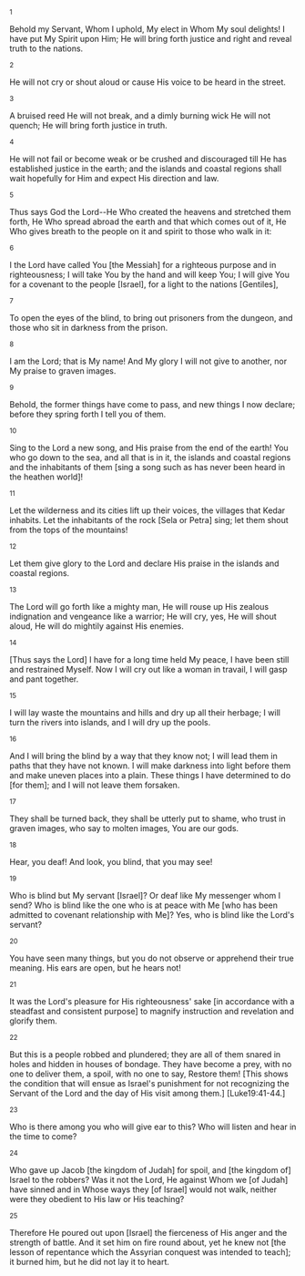 <sup>1</sup> 

Behold my Servant, Whom I uphold, My elect in Whom My soul delights! I have put My Spirit upon Him; He will bring forth justice and right and reveal truth to the nations. 

<sup>2</sup> 

He will not cry or shout aloud or cause His voice to be heard in the street. 

<sup>3</sup> 

A bruised reed He will not break, and a dimly burning wick He will not quench; He will bring forth justice in truth. 

<sup>4</sup> 

He will not fail or become weak or be crushed and discouraged till He has established justice in the earth; and the islands and coastal regions shall wait hopefully for Him and expect His direction and law. 

<sup>5</sup> 

Thus says God the Lord--He Who created the heavens and stretched them forth, He Who spread abroad the earth and that which comes out of it, He Who gives breath to the people on it and spirit to those who walk in it: 

<sup>6</sup> 

I the Lord have called You [the Messiah] for a righteous purpose and in righteousness; I will take You by the hand and will keep You; I will give You for a covenant to the people [Israel], for a light to the nations [Gentiles], 

<sup>7</sup> 

To open the eyes of the blind, to bring out prisoners from the dungeon, and those who sit in darkness from the prison. 

<sup>8</sup> 

I am the Lord; that is My name! And My glory I will not give to another, nor My praise to graven images. 

<sup>9</sup> 

Behold, the former things have come to pass, and new things I now declare; before they spring forth I tell you of them. 

<sup>10</sup> 

Sing to the Lord a new song, and His praise from the end of the earth! You who go down to the sea, and all that is in it, the islands and coastal regions and the inhabitants of them [sing a song such as has never been heard in the heathen world]! 

<sup>11</sup> 

Let the wilderness and its cities lift up their voices, the villages that Kedar inhabits. Let the inhabitants of the rock [Sela or Petra] sing; let them shout from the tops of the mountains! 

<sup>12</sup> 

Let them give glory to the Lord and declare His praise in the islands and coastal regions. 

<sup>13</sup> 

The Lord will go forth like a mighty man, He will rouse up His zealous indignation and vengeance like a warrior; He will cry, yes, He will shout aloud, He will do mightily against His enemies. 

<sup>14</sup> 

[Thus says the Lord] I have for a long time held My peace, I have been still and restrained Myself. Now I will cry out like a woman in travail, I will gasp and pant together. 

<sup>15</sup> 

I will lay waste the mountains and hills and dry up all their herbage; I will turn the rivers into islands, and I will dry up the pools. 

<sup>16</sup> 

And I will bring the blind by a way that they know not; I will lead them in paths that they have not known. I will make darkness into light before them and make uneven places into a plain. These things I have determined to do [for them]; and I will not leave them forsaken. 

<sup>17</sup> 

They shall be turned back, they shall be utterly put to shame, who trust in graven images, who say to molten images, You are our gods. 

<sup>18</sup> 

Hear, you deaf! And look, you blind, that you may see! 

<sup>19</sup> 

Who is blind but My servant [Israel]? Or deaf like My messenger whom I send? Who is blind like the one who is at peace with Me [who has been admitted to covenant relationship with Me]? Yes, who is blind like the Lord's servant? 

<sup>20</sup> 

You have seen many things, but you do not observe or apprehend their true meaning. His ears are open, but he hears not! 

<sup>21</sup> 

It was the Lord's pleasure for His righteousness' sake [in accordance with a steadfast and consistent purpose] to magnify instruction and revelation and glorify them. 

<sup>22</sup> 

But this is a people robbed and plundered; they are all of them snared in holes and hidden in houses of bondage. They have become a prey, with no one to deliver them, a spoil, with no one to say, Restore them! [This shows the condition that will ensue as Israel's punishment for not recognizing the Servant of the Lord and the day of His visit among them.] [Luke19:41-44.] 

<sup>23</sup> 

Who is there among you who will give ear to this? Who will listen and hear in the time to come? 

<sup>24</sup> 

Who gave up Jacob [the kingdom of Judah] for spoil, and [the kingdom of] Israel to the robbers? Was it not the Lord, He against Whom we [of Judah] have sinned and in Whose ways they [of Israel] would not walk, neither were they obedient to His law or His teaching? 

<sup>25</sup> 

Therefore He poured out upon [Israel] the fierceness of His anger and the strength of battle. And it set him on fire round about, yet he knew not [the lesson of repentance which the Assyrian conquest was intended to teach]; it burned him, but he did not lay it to heart.